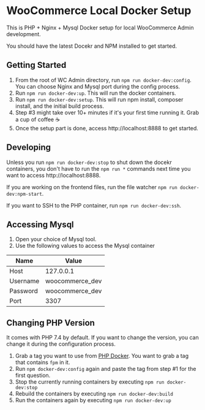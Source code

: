 # WooCommerce Local Docker Setup

This is PHP + Nginx + Mysql Docker setup for local WooCommerce Admin development.

You should have the latest Docekr and NPM installed to get started.

## Getting Started

1. From the root of WC Admin directory, run `npm run docker-dev:config`. You can choose Nginx and Mysql port during the config process.
2. Run `npm run docker-dev:up`. This will run the docker containers.
3. Run `npm run docker-dev:setup`. This will run npm install, composer install, and the initial build process.
4. Step #3 might take over 10+ minutes if it's your first time running it. Grab a cup of coffee :coffee: 
5. Once the setup part is done, access http://localhost:8888 to get started.

## Developing

Unless you run `npm run docker-dev:stop` to shut down the docekr containers, you don't have to run the `npm run *` commands next time you want to access http://localhost:8888. 

If you are working on the frontend files, run the file watcher `npm run docker-dev:npm-start`. 

If you want to SSH to the PHP container, run `npm run docker-dev:ssh`.


## Accessing Mysql

1. Open your choice of Mysql tool.
2. Use the following values to access the Mysql container 


| Name | Value |
|--------|-----|
|  Host  | 127.0.0.1 |
| Username | woocommerce_dev |
| Password | woocommerce_dev |
| Port | 3307 |


## Changing PHP Version

It comes with PHP 7.4 by default. If you want to change the version, you can change it during the configuration process.

1. Grab a tag you want to use from [PHP Docker](https://hub.docker.com/_/php). You want to grab a tag that contains `fpm` in it.
2. Run `npm docker-dev:config` again and paste the tag from step #1 for the first question.
3. Stop the currently running containers by executing `npm run docker-dev:stop`
4. Rebuild the containers by executing `npm run docker-dev:build`
5. Run the containers again by executing `npm run docker-dev:up`
